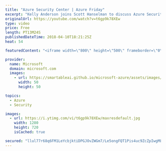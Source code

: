 ```yaml
---
title: "Azure Security Center | Azure Friday"
excerpt: "Kelly Anderson joins Scott Hanselman to discuss Azure Security Center, which offers built-in security management and threat protection for your cloud workloads. Azure Security Center helps you find & fix vulnerabilities, aids in blocking malicious access and alerts you when your resources are under attack."
originalUrl: https://youtube.com/watch?v=t6gp9k78XEw
type: video
price: Free
length: PT13M24S
publishedDateTime: 2018-04-10T18:21:25Z
heat: 54

featuredContent: "<iframe width=\"800\" height=\"500\" frameborder=\"0\" src=\"https://www.youtube.com/embed/t6gp9k78XEw\" allow=\"accelerometer; autoplay; encrypted-media; gyroscope; picture-in-picture\" allowfullscreen></iframe>"

provider:
  name: Microsoft
  domain: microsoft.com
  images:
    - url: https://smartableai.github.io/microsoft-azure/assets/images/organizations/microsoft.com-50x50.jpg
      width: 50
      height: 50

topics:
  - Azure
  - Security

images:
  - url: https://i.ytimg.com/vi/t6gp9k78XEw/maxresdefault.jpg
    width: 1280
    height: 720
    isCached: true

secured: "llul77r68q6FM1LeYcbjktiDPGJOvZWGm7/Le5ongFQT1Pis4uc9ZcZpIwgML5Slj2svPrWz7z+mhWxRu9eUl+mk3YVkAYm5GDFZn9gWS0cz+p2hHLL5BRIDvNxY5gwTR7j07/TmmoVaKKQx7K0A2Z5wewLCXGMfEYDrJBVBLVE+SFRyXoX6y7jR4vdKCega11rMVrU8bYl1xrr/wmXzMOoFFHnz8cq1TJpN057aejFgTKHFEgEhrab1AvAgUWswlND6wY0wZmDHGlHXxQtU4cNgXkP9Y0Q2T8mjAkBkuPBdQnsmqcQFm/TAi2wB8QZ/PMgG4D2Qmh7JBIl7SSa/sAwVZBOJjF4zcyKji62NVD6SGKiKADLDZKqtCh17ys+hC0RZ8n4aeCtpFzCjdOghed8ORfUMq/3eb1r9RqRBxnI=;jUgFy24DCTLVEmGwBHYeBw=="
---
```


